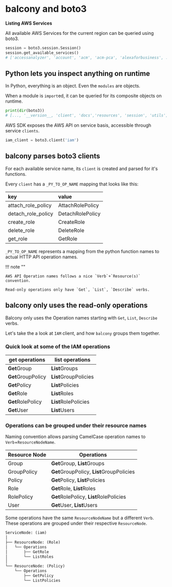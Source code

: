 # balcony and boto3

**Listing AWS Services**

All available AWS Services for the current region can be queried using boto3.

```python title="Listing available service names"
session = boto3.session.Session()
session.get_available_services()
# ['accessanalyzer', 'account', 'acm', 'acm-pca', 'alexaforbusiness', ...]
```

## Python lets you inspect anything on runtime

In Python, everything is an object. Even the `modules` are objects.

When a module is `import`ed, it can be queried for its composite objects on runtime. 

```python title="Listing boto3 scope"
print(dir(boto3))
# [..., '__version__, 'client', 'docs','resources', 'session', 'utils']
```

AWS SDK exposes the AWS API on service basis, accessible through service `clients`. 

```python
iam_client = boto3.client('iam')
```


## balcony parses boto3 clients

For each available service name, its `client` is created and parsed for it's functions.


Every `client` has a `_PY_TO_OP_NAME` mapping that looks like this:

| key | value | 
|:-- |:-- | 
| attach_role_policy | AttachRolePolicy |
| detach_role_policy | DetachRolePolicy |
| create_role | CreateRole |
| delete_role | DeleteRole |
| get_role | GetRole |

`_PY_TO_OP_NAME` represents a mapping from the python function names to actual HTTP API operation names. 

!!! note ""

    AWS API Operation names follows a nice `Verb`+`Resource(s)` convention. 

    Read-only operations only have `Get`, `List`, `Describe` verbs.




## balcony only uses the **read-only** operations 

Balcony only uses the Operation names starting with `Get`, `List`, `Describe` verbs.

Let's take the a look at `IAM` client, and how `balcony` groups them together.

### Quick look at some of the IAM operations

| get operations | list operations |
|-- |--|
| **Get**Group | **List**Groups |
| **Get**GroupPolicy | **List**GroupPolicies |
| **Get**Policy | **List**Policies |
| **Get**Role | **List**Roles |
| **Get**RolePolicy | **List**RolePolicies |
| **Get**User | **List**Users |


### Operations can be grouped under their resource names

Naming convention allows parsing CamelCase operation names to `Verb`+`ResourceNodeName`.

| Resource Node | Operations |
|-- |--|
| Group | **Get**Group, **List**Groups |
| GroupPolicy | **Get**GroupPolicy, **List**GroupPolicies |
| Policy | **Get**Policy, **List**Policies |
| Role | **Get**Role, **List**Roles |
| RolePolicy | **Get**RolePolicy, **List**RolePolicies |
| User | **Get**User, **List**Users |


Some operations have the same `ResourceNodeName` but a different `Verb`. These operations are grouped under their respective `ResourceNode`. 


```txt title="Composition of ServiceNode, ResourceNode and Operations"
ServiceNode: (iam)
│
├── ResourceNode: (Role)
│   └── Operations
│       ├── GetRole
│       └── ListRoles
│
└── ResourceNode: (Policy)
    └── Operations
        ├── GetPolicy
        └── ListPolicies
```
